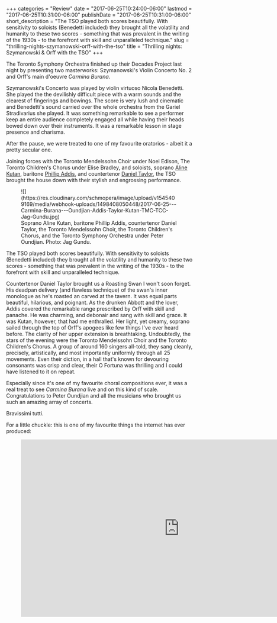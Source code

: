 +++
categories = "Review"
date = "2017-06-25T10:24:00-06:00"
lastmod = "2017-06-25T10:31:00-06:00"
publishDate = "2017-06-25T10:31:00-06:00"
short_description = "The TSO played both scores beautifully. With sensitivity to soloists (Benedetti included) they brought all the volatility and humanity to these two scores - something that was prevalent in the writing of the 1930s - to the forefront with skill and unparalleled technique."
slug = "thrilling-nights-szymanowski-orff-with-the-tso"
title = "Thrilling nights: Szymanowski &amp; Orff with the TSO"
+++

The Toronto Symphony Orchestra finished up their Decades Project last night by presenting two masterworks: Szymanowski's Violin Concerto No. 2 and Orff's main d'oeuvre *Carmina Burana*. 

Szymanowski's Concerto was played by violin virtuoso Nicola Benedetti. She played the the devilishly difficult piece with a warm sounds and the clearest of fingerings and bowings. The score is very lush and cinematic and Benedetti's sound carried over the whole orchestra from the Gariel Stradivarius she played. It was something remarkable to see a performer keep an entire audience completely engaged all while having their heads bowed down over their instruments. It was a remarkable lesson in stage presence and charisma. 

After the pause, we were treated to one of my favourite oratorios - albeit it a pretty secular one. 

Joining forces with the Toronto Mendelssohn Choir under Noel Edison, The Toronto Children's Chorus under Elise Bradley, and soloists, soprano [Aline Kutan](/scene/people/aline-kutan/), baritone [Phillip Addis](/scene/people/phillip-addis/), and countertenor [Daniel Taylor](/scene/people/daniel-taylor/), the TSO brought the house down with their stylish and engrossing performance. 

<figure data-type="image">
![](https://res.cloudinary.com/schmopera/image/upload/v1545409169/media/webhook-uploads/1498408050448/2017-06-25---Carmina-Burana---Oundjian-Addis-Taylor-Kutan-TMC-TCC-Jag-Gundu.jpg)
<figcaption>Soprano Aline Kutan, baritone Phillip Addis, countertenor Daniel Taylor, the Toronto Mendelssohn Choir, the Toronto Children's Chorus, and the Toronto Symphony Orchestra under Peter Oundjian. Photo: Jag Gundu.</figcaption>
</figure>

The TSO played both scores beautifully. With sensitivity to soloists (Benedetti included) they brought all the volatility and humanity to these two scores - something that was prevalent in the writing of the 1930s - to the forefront with skill and unparalleled technique.

Countertenor Daniel Taylor brought us a Roasting Swan I won't soon forget. His deadpan delivery (and flawless technique) of the swan's inner monologue as he's roasted an carved at the tavern. It was equal parts beautiful, hilarious, and poignant. As the drunken Abbott and the lover, Addis covered the remarkable range prescribed by Orff with skill and panache. He was charming, and debonair and sang with skill and grace. It was Kutan, however, that had me enthralled. Her light, yet creamy, soprano sailed through the top of Orff's apogees like few things I've ever heard before. The clarity of her upper extension is breathtaking. Undoubtedly, the stars of the evening were the Toronto Mendelssohn Choir and the Toronto Children's Chorus. A group of around 160 singers all-told, they sang cleanly, precisely, artistically, and most importantly uniformly through all 25 movements. Even their diction, in a hall that's known for devouring consonants was crisp and clear, their O Fortuna was thrilling and I could have listened to it on repeat. 

Especially since it's one of my favourite choral compositions ever, it was a real treat to see *Carmina Burana* live and on this kind of scale. Congratulations to Peter Oundjian and all the musicians who brought us such an amazing array of concerts. 

Bravissimi tutti. 

For a little chuckle: this is one of my favourite things the internet has ever produced:

<figure data-type="video">
<iframe width="854" height="480" src="https://www.youtube.com/embed/nIwrgAnx6Q8" frameborder="0" allowfullscreen></iframe>
</figure>
